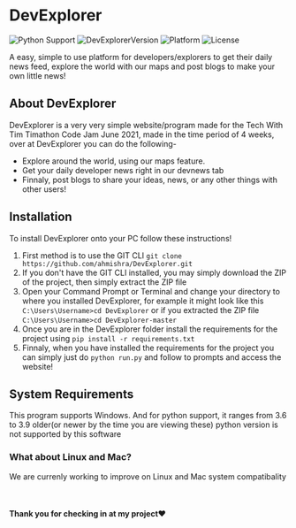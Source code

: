 # DevExplorer

![Python Support](https://img.shields.io/badge/Python-3.6--3.9-blue)
![DevExplorerVersion](https://img.shields.io/badge/DevExplorer-v2.0-brightgreen)
![Platform](https://img.shields.io/badge/Platform-Windows(XP--10)-red)
![License](https://img.shields.io/badge/license-MIT%20License-cyan)

A easy, simple to use platform for developers/explorers to get their daily news feed, explore the world with our maps and post blogs to make your own little news!


## About DevExplorer

DevExplorer is a very very simple website/program made for the Tech With Tim Timathon Code Jam June 2021, made in the time period of 4 weeks, over at DevExplorer you can do the following-
- Explore around the world, using our maps feature.
- Get your daily developer news right in our devnews tab
- Finnaly, post blogs to share your ideas, news, or any other things with other users!

## Installation
To install DevExplorer onto your PC follow these instructions!
1. First method is to use the GIT CLI `git clone https://github.com/ahmishra/DevExplorer.git`
2. If you don't have the GIT CLI installed, you may simply download the ZIP of the project, then simply extract the ZIP file
3. Open your Command Prompt or Terminal and change your directory to where you installed DevExplorer, for example it might look like this 
`C:\Users\Username>cd DevExplorer` or if you extracted the ZIP file `C:\Users\Username>cd DevExplorer-master`
4. Once you are in the DevExplorer folder install the requirements for the project using 
`pip install -r requirements.txt`
5. Finnaly, when you have installed the requirements for the project you can simply just do 
`python run.py` and follow to prompts and access the website!

## System Requirements
This program supports Windows. And for python support, it ranges from 3.6 to 3.9 older(or newer by the time you are viewing these) python version is not supported by this software
### What about Linux and Mac?
We are currenly working to improve on Linux and Mac system compatibality


<br>

#### Thank you for checking in at my project❤
